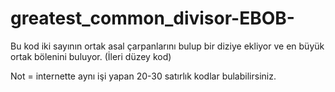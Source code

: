 # greatest_common_divisor-EBOB-

Bu kod iki sayının ortak asal çarpanlarını bulup bir diziye ekliyor ve en büyük ortak bölenini buluyor. (İleri düzey kod)

Not = internette aynı işi yapan 20-30 satırlık kodlar bulabilirsiniz.
